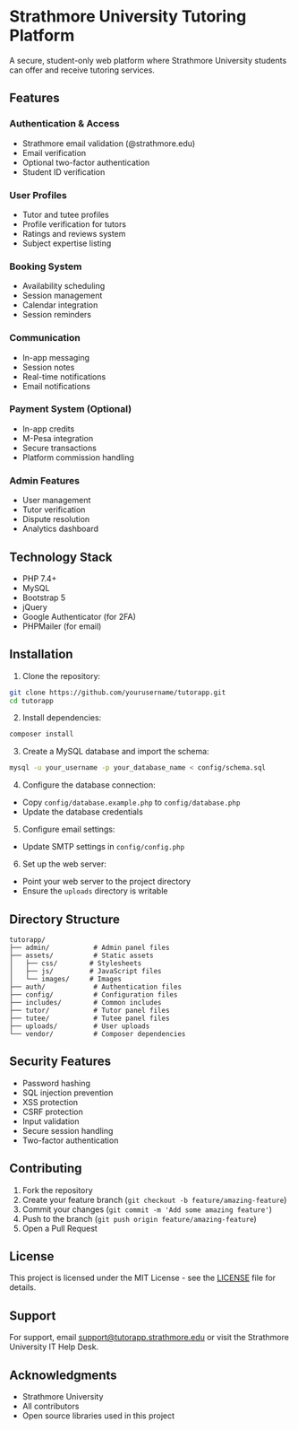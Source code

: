 # Strathmore University Tutoring Platform

A secure, student-only web platform where Strathmore University students can offer and receive tutoring services.

## Features

### Authentication & Access
- Strathmore email validation (@strathmore.edu)
- Email verification
- Optional two-factor authentication
- Student ID verification

### User Profiles
- Tutor and tutee profiles
- Profile verification for tutors
- Ratings and reviews system
- Subject expertise listing

### Booking System
- Availability scheduling
- Session management
- Calendar integration
- Session reminders

### Communication
- In-app messaging
- Session notes
- Real-time notifications
- Email notifications

### Payment System (Optional)
- In-app credits
- M-Pesa integration
- Secure transactions
- Platform commission handling

### Admin Features
- User management
- Tutor verification
- Dispute resolution
- Analytics dashboard

## Technology Stack

- PHP 7.4+
- MySQL
- Bootstrap 5
- jQuery
- Google Authenticator (for 2FA)
- PHPMailer (for email)

## Installation

1. Clone the repository:
```bash
git clone https://github.com/yourusername/tutorapp.git
cd tutorapp
```

2. Install dependencies:
```bash
composer install
```

3. Create a MySQL database and import the schema:
```bash
mysql -u your_username -p your_database_name < config/schema.sql
```

4. Configure the database connection:
- Copy `config/database.example.php` to `config/database.php`
- Update the database credentials

5. Configure email settings:
- Update SMTP settings in `config/config.php`

6. Set up the web server:
- Point your web server to the project directory
- Ensure the `uploads` directory is writable

## Directory Structure

```
tutorapp/
├── admin/           # Admin panel files
├── assets/          # Static assets
│   ├── css/        # Stylesheets
│   ├── js/         # JavaScript files
│   └── images/     # Images
├── auth/            # Authentication files
├── config/          # Configuration files
├── includes/        # Common includes
├── tutor/           # Tutor panel files
├── tutee/           # Tutee panel files
├── uploads/         # User uploads
└── vendor/          # Composer dependencies
```

## Security Features

- Password hashing
- SQL injection prevention
- XSS protection
- CSRF protection
- Input validation
- Secure session handling
- Two-factor authentication

## Contributing

1. Fork the repository
2. Create your feature branch (`git checkout -b feature/amazing-feature`)
3. Commit your changes (`git commit -m 'Add some amazing feature'`)
4. Push to the branch (`git push origin feature/amazing-feature`)
5. Open a Pull Request

## License

This project is licensed under the MIT License - see the [LICENSE](LICENSE) file for details.

## Support

For support, email support@tutorapp.strathmore.edu or visit the Strathmore University IT Help Desk.

## Acknowledgments

- Strathmore University
- All contributors
- Open source libraries used in this project 